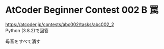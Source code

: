 # AtCoder Beginner Contest 002 B 罠  
https://atcoder.jp/contests/abc002/tasks/abc002_2  
Python (3.8.2)で回答  

母音をすべて消す
